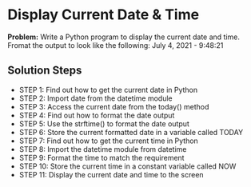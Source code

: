 # Display Current Date & Time

**Problem:** Write a Python program to display the current date and time. Fromat the output to look like the following: July 4, 2021 - 9:48:21

## Solution Steps

- STEP 1: Find out how to get the current date in Python
- STEP 2: Import date from the datetime module
- STEP 3: Access the current date from the today() method
- STEP 4: Find out how to format the date output
- STEP 5: Use the strftime() to format the date output
- STEP 6: Store the current formatted date in a variable called TODAY
- STEP 7: Find out how to get the current time in Python
- STEP 8: Import the datetime module from datetime
- STEP 9: Format the time to match the requirement
- STEP 10: Store the current time in a constant variable called NOW
- STEP 11: Display the current date and time to the screen
